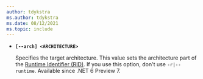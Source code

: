 ```yaml
---
author: tdykstra
ms.author: tdykstra
ms.date: 08/12/2021
ms.topic: include
---
```

- **`[--arch] <ARCHITECTURE>`**

  Specifies the target architecture. This value sets the architecture part of the [Runtime Identifier (RID)](../docs/core/rid-catalog.md). If you use this option, don't use `-r|--runtime`. Available since .NET 6 Preview 7.
